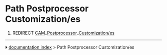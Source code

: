 # Path Postprocessor Customization/es
1.  REDIRECT [CAM_Postprocessor_Customization/es](CAM_Postprocessor_Customization/es.md)



---
⏵ [documentation index](../README.md) > Path Postprocessor Customization/es

